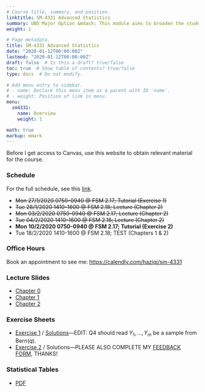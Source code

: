 ```yaml
---
# Course title, summary, and position.
linktitle: SM-4331 Advanced Statistics
summary: UBD Major Option &mdash; This module aims to broaden the student's skills in estimation theory, hypothesis testing, sampling design, and multivariate analysis. 
weight: 1

# Page metadata.
title: SM-4331 Advanced Statistics
date: "2020-01-12T00:00:00Z"
lastmod: "2020-01-12T00:00:00Z"
draft: false  # Is this a draft? true/false
toc: true  # Show table of contents? true/false
type: docs  # Do not modify.

# Add menu entry to sidebar.
# - name: Declare this menu item as a parent with ID `name`.
# - weight: Position of link in menu.
menu:
  sm4331:
    name: Overview
    weight: 1

math: true
markup: mmark    
---
```


Before I get access to Canvas, use this website to obtain relevant material for the course.

### Schedule

For the full schedule, see this [link](/teaching/sm4331/sm4331-schedule).

- <s>Mon 27/1/2020 0750-0940 @ FSM 2.17; Tutorial (Exercise 1)</s>
- <s>Tue 28/1/2020 1410-1600 @ FSM 2.18; Lecture (Chapter 2)</s>
- <s>Mon 03/2/2020 0750-0940 @ FSM 2.17; Lecture (Chapter 2)</s>
- <s>Tue 04/2/2020 1410-1600 @ FSM 2.18; Lecture (Chapter 2)</s>
- **Mon 10/2/2020 0750-0940 @ FSM 2.17; Tutorial (Exercise 2)**
- Tue 18/2/2020 1410-1600 @ FSM 2.18; TEST (Chapters 1 & 2)

### Office Hours

Book an appointment to see me: https://calendly.com/haziqj/sm-4331

### Lecture Slides

- [Chapter 0](/teaching/sm4331/chapter0-handout.pdf)
- [Chapter 1](/teaching/sm4331/chapter1-handout.pdf)
- [Chapter 2](/teaching/sm4331/chapter2-handout.pdf)

### Exercise Sheets

- [Exercise 1](/teaching/sm4331/exercise1.pdf) / [Solutions](/teaching/sm4331/solutions1.pdf)&mdash;EDIT: Q4 should read $Y_1,\dots,Y_m$ be a sample from $\text{Bern}(q)$. 
- [Exercise 2](/teaching/sm4331/exercise2.pdf) / Solutions&mdash;PLEASE ALSO COMPLETE MY [FEEDBACK FORM](/feedback), THANKS!

### Statistical Tables

- [PDF](/teaching/sm4331/stat_table.pdf)



